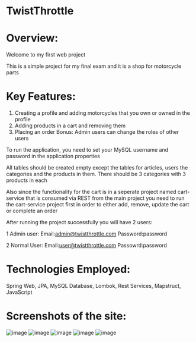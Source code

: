 # TwistThrottle

# **Overview:**
Welcome to my first web project 

This is a simple project for my final exam and it is a shop for motorcycle parts
# **Key Features:**
1. Creating a profile and adding motorcycles that you own or owned in the profile
2. Adding products in a cart and removing them
3. Placing an order 
Bonus: Admin users can change the roles of other users

To run the application, you need to set your MySQL username and password in the application properties

All tables should be created empty except the tables for articles, users the categories and the products in them. There should be 3 categories with 3 products in each

Also since the functionality for the cart is in a seperate project named cart-service that is consumed via REST from the main project you need to run the cart-service project first in order to either add, remove, update the cart or complete an order

After running the project successfully you will have 2 users:

1 Admin user:
Email:admin@twistthrottle.com
Password:password

2 Normal User:
Email:user@twistthrottle.com
Passowrd:password

# **Technologies Employed:**
Spring Web, JPA, MySQL Database, Lombok, Rest Services, Mapstruct, JavaScript
# **Screenshots of the site:**
![image](https://github.com/user-attachments/assets/73379d87-4504-4c6d-870f-262cb0eb4103)
![image](https://github.com/user-attachments/assets/b9080a3f-2944-4540-bc54-10ebd205ef10)
![image](https://github.com/user-attachments/assets/03dd4919-2f87-4342-aed2-c778bb9c0546)
![image](https://github.com/user-attachments/assets/bf87cfce-96a7-4641-87e6-16b613e1acf9)
![image](https://github.com/user-attachments/assets/6a0918e6-d7cf-41ac-ba7a-2f9398df3b43)

